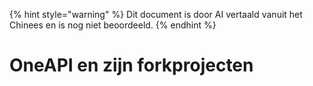 
{% hint style="warning" %}
Dit document is door AI vertaald vanuit het Chinees en is nog niet beoordeeld.
{% endhint %}

# OneAPI en zijn forkprojecten